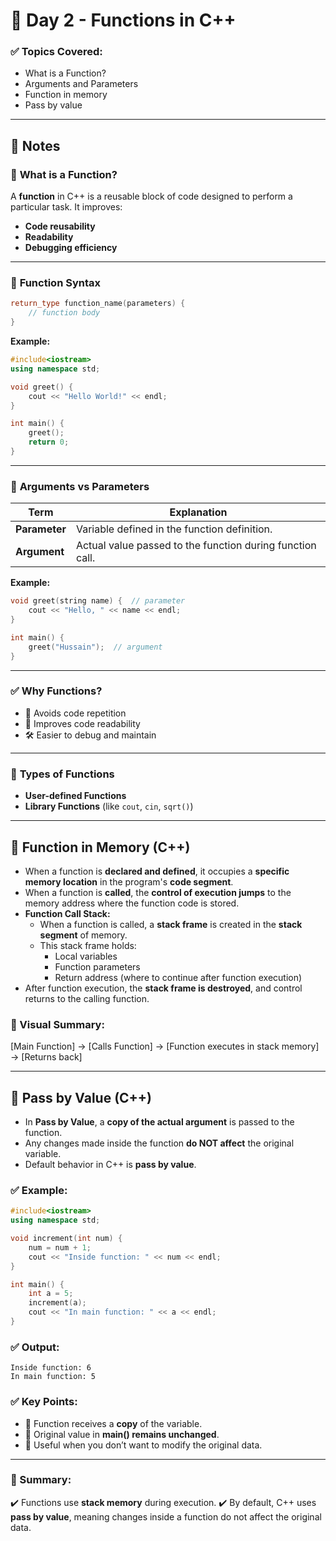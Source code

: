 
# 📅 Day 2 - Functions in C++

### ✅ Topics Covered:
- What is a Function?
- Arguments and Parameters
- Function in memory
- Pass by value

---

## 📖 Notes

### 📌 **What is a Function?**
A **function** in C++ is a reusable block of code designed to perform a particular task. It improves:
- **Code reusability**
- **Readability**
- **Debugging efficiency**

---

### 📝 **Function Syntax**
```cpp
return_type function_name(parameters) {
    // function body
}
````

**Example:**

```cpp
#include<iostream>
using namespace std;

void greet() {
    cout << "Hello World!" << endl;
}

int main() {
    greet();
    return 0;
}
```

---

### 📌 **Arguments vs Parameters**

| Term          | Explanation                                               |
| ------------- | --------------------------------------------------------- |
| **Parameter** | Variable defined in the function definition.              |
| **Argument**  | Actual value passed to the function during function call. |

**Example:**

```cpp
void greet(string name) {  // parameter
    cout << "Hello, " << name << endl;
}

int main() {
    greet("Hussain");  // argument
}
```

---

### ✅ **Why Functions?**

* 🔁 Avoids code repetition
* 👀 Improves code readability
* 🛠️ Easier to debug and maintain

---

### 📌 **Types of Functions**

* **User-defined Functions**
* **Library Functions** (like `cout`, `cin`, `sqrt()`)

---



## 📌 Function in Memory (C++)

- When a function is **declared and defined**, it occupies a **specific memory location** in the program's **code segment**.
- When a function is **called**, the **control of execution jumps** to the memory address where the function code is stored.
- **Function Call Stack:**
    - When a function is called, a **stack frame** is created in the **stack segment** of memory.
    - This stack frame holds:
        - Local variables
        - Function parameters
        - Return address (where to continue after function execution)
- After function execution, the **stack frame is destroyed**, and control returns to the calling function.

### 📌 Visual Summary:


\[Main Function] → \[Calls Function] → \[Function executes in stack memory] → \[Returns back]



---

## 📌 Pass by Value (C++)

- In **Pass by Value**, a **copy of the actual argument** is passed to the function.
- Any changes made inside the function **do NOT affect** the original variable.
- Default behavior in C++ is **pass by value**.

### ✅ Example:
```cpp
#include<iostream>
using namespace std;

void increment(int num) {
    num = num + 1;
    cout << "Inside function: " << num << endl;
}

int main() {
    int a = 5;
    increment(a);
    cout << "In main function: " << a << endl;
}
````

### ✅ Output:

```
Inside function: 6
In main function: 5
```

### ✅ Key Points:

* 🔑 Function receives a **copy** of the variable.
* 🔑 Original value in **main() remains unchanged**.
* 🔑 Useful when you don’t want to modify the original data.

---

### 🌟 Summary:

✔️ Functions use **stack memory** during execution.
✔️ By default, C++ uses **pass by value**, meaning changes inside a function do not affect the original data.






